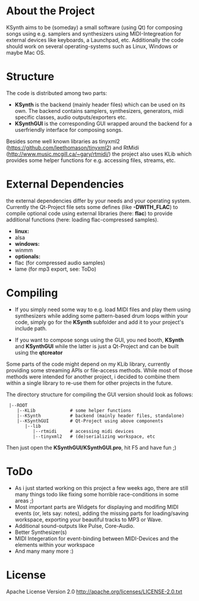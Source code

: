 
# About the Project
KSynth aims to be (someday) a small software (using Qt) for composing songs using e.g. samplers and synthesizers using MIDI-Integreation for external devices like keyboards, a Launchpad, etc.
Additionally the code should work on several operating-systems such as Linux, Windows or maybe Mac OS.

# Structure
The code is distributed among two parts:
* **KSynth** is the backend (mainly header files) which can be used on its own. The backend contains samplers, synthesizers, generators, midi specific classes, audio outputs/exporters etc.
* **KSynthGUI** is the corresponding GUI wrapped around the backend for a userfriendly interface for composing songs.

Besides some well known libraries as tinyxml2 (https://github.com/leethomason/tinyxml2) and RtMidi (http://www.music.mcgill.ca/~gary/rtmidi/) the project also uses KLib which provides some helper functions for e.g. accessing files, streams, etc.


# External Dependencies
the external dependencies differ by your needs and your operating system. Currently the Qt-Project file sets some defines (like **-DWITH_FLAC**) to compile optional code using external libraries (here: **flac**) to provide additional functions (here: loading flac-compressed samples). 
* **linux:**
 * alsa
* **windows:**
 * winmm
* **optionals:**
 * flac (for compressed audio samples)
 * lame (for mp3 export, see: ToDo)


# Compiling
* If you simply need some way to e.g. load MIDI files and play them using synthesizers while adding some pattern-based drum loops within your code, simply go for the **KSynth** subfolder and add it to your project's include path.

* If you want to compose songs using the GUI, you ned booth, **KSynth** and **KSynthGUI** while the latter is just a Qt-Project and can be built using the **qtcreator**

Some parts of the code might depend on my KLib library, currently providing some streaming APIs or file-access methods. While most of those methods were intended for another project, i decided to combine them within a single library to re-use them for other projects in the future.

The directory structure for compiling the GUI version should look as follows:

```
 |--ROOT
    |--KLib             # some helper functions
    |--KSynth           # backend (mainly header files, standalone)
    |--KSynthGUI        # Qt-Project using above components
       |--lib
          |--rtmidi     # accessing midi devices
          |--tinyxml2   # (de)serializing workspace, etc
```

Then just open the **KSynthGUI/KSynthGUI.pro**, hit F5 and have fun ;)

# ToDo
* As i just started working on this project a few weeks ago, there are still many things todo like fixing some horrible race-conditions in some areas ;)
* Most important parts are Widgets for displaying and modifing MIDI events (or, lets say: notes), adding the missing parts for loading/saving workspace, exporting your beautiful tracks to MP3 or Wave.
* Additional sound-outputs like Pulse, Core-Audio.
* Better Synthesizer(s)
* MIDI Integeration for event-binding between MIDI-Devices and the elements within your workspace
* And many many more :)

# License
Apache License Version 2.0
http://apache.org/licenses/LICENSE-2.0.txt
